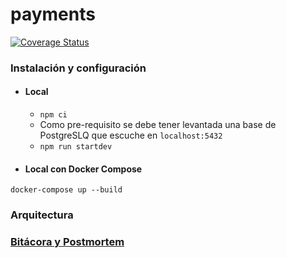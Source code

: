 # payments

[![Coverage Status](https://coveralls.io/repos/github/edjeordjian/demo-payments/badge.svg?branch=master&t=2HF3d5)](https://coveralls.io/github/edjeordjian/demo-payments?branch=master)

### Instalación y configuración

- #### Local
    * `npm ci`
    * Como pre-requisito se debe tener levantada una base de PostgreSLQ que escuche en `localhost:5432`
    * `npm run startdev`

- #### Local con Docker Compose
```
docker-compose up --build
```

### Arquitectura

### [Bitácora y Postmortem](https://github.com/spotifiuby-taller2/bitacora)
